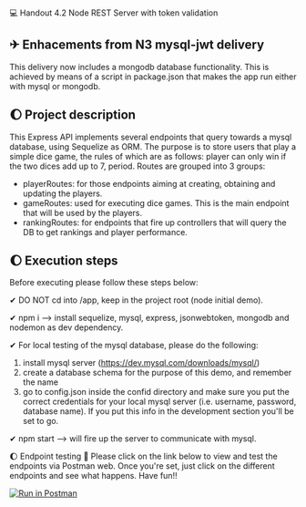 💻 Handout 4.2 Node REST Server with token validation

## ✈ Enhacements from N3 mysql-jwt delivery
This delivery now includes a mongodb database functionality. This is achieved by means of a script in package.json that makes the app run either with mysql or mongodb.

## 🌔 Project description
This Express API implements several endpoints that query towards a mysql database, using Sequelize as ORM. The purpose is to store users that play a simple dice game, the rules of which are as follows: player can only win if the two dices add up to 7, period.
Routes are grouped into 3 groups:
* playerRoutes: for those endpoints aiming at creating, obtaining and updating the players.
* gameRoutes: used for executing dice games. This is the main endpoint that will be used by the players.
* rankingRoutes: for endpoints that fire up controllers that will query the DB to get rankings and player performance.

## 🌔 Execution steps
Before executing please follow these steps below:

✔ DO NOT cd into /app, keep in the project root (node initial demo).

✔ npm i --> install sequelize, mysql, express, jsonwebtoken, mongodb and nodemon as dev dependency.

✔ For local testing of the mysql database, please do the following:
1. install mysql server (https://dev.mysql.com/downloads/mysql/)
2. create a database schema for the purpose of this demo, and remember the name
3. go to config.json inside the confid directory and make sure you put the correct credentials for your local mysql server (i.e. username, password, database name). If you put this info in the development section you'll be set to go.

✔ npm start --> will fire up the server to communicate with mysql.

🌔 Endpoint testing 🚀
Please click on the link below to view and test the endpoints via Postman web.
Once you're set, just click on the different endpoints and see what happens. Have fun!!

[![Run in Postman](https://run.pstmn.io/button.svg)](https://app.getpostman.com/run-collection/25968116-da6bab97-56e5-492b-9ba6-0c4b699d1f23?action=collection%2Ffork&collection-url=entityId%3D25968116-da6bab97-56e5-492b-9ba6-0c4b699d1f23%26entityType%3Dcollection%26workspaceId%3D57d04225-0c95-4842-86b9-1798df87390b)